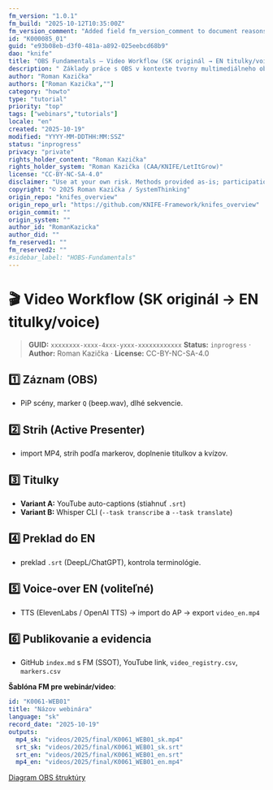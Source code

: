```yaml
---
fm_version: "1.0.1"
fm_build: "2025-10-12T10:35:00Z"
fm_version_comment: "Added field fm_version_comment to document reasons for FM updates"
id: "K000085_01"
guid: "e93b08eb-d3f0-481a-a892-025eebcd68b9"
dao: "knife"
title: "OBS Fundamentals – Video Workflow (SK originál → EN titulky/voice"
description: " Základy práce s OBS v kontexte tvorny multimediálneho obsahu"
author: "Roman Kazička"
authors: ["Roman Kazička",""]
category: "howto"
type: "tutorial"
priority: "top"
tags: ["webinars","tutorials"]
locale: "en"
created: "2025-10-19"
modified: "YYYY-MM-DDTHH:MM:SSZ"
status: "inprogress"
privacy: "private"
rights_holder_content: "Roman Kazička"
rights_holder_system: "Roman Kazička (CAA/KNIFE/LetItGrow)"
license: "CC-BY-NC-SA-4.0"
disclaimer: "Use at your own risk. Methods provided as-is; participation is voluntary and context-aware."
copyright: "© 2025 Roman Kazička / SystemThinking"
origin_repo: "knifes_overview"
origin_repo_url: "https://github.com/KNIFE-Framework/knifes_overview"
origin_commit: ""
origin_system: ""
author_id: "RomanKazicka"
author_did: ""
fm_reserved1: ""
fm_reserved2: ""
#sidebar_label: "HOBS-Fundamentals"
---
```

# 🎬 Video Workflow (SK originál → EN titulky/voice)

<!-- fm-visible: start -->
> **GUID:** `xxxxxxxx-xxxx-4xxx-yxxx-xxxxxxxxxxxx`
> **Status:** `inprogress` · **Author:** Roman Kazička · **License:** CC-BY-NC-SA-4.0
<!-- fm-visible: end -->

## 1️⃣ Záznam (OBS)
- PiP scény, marker `Q` (beep.wav), dlhé sekvencie.

## 2️⃣ Strih (Active Presenter)
- import MP4, strih podľa markerov, doplnenie titulkov a kvízov.

## 3️⃣ Titulky
- **Variant A:** YouTube auto-captions (stiahnuť `.srt`)
- **Variant B:** Whisper CLI (`--task transcribe` a `--task translate`)

## 4️⃣ Preklad do EN
- preklad `.srt` (DeepL/ChatGPT), kontrola terminológie.

## 5️⃣ Voice-over EN (voliteľné)
- TTS (ElevenLabs / OpenAI TTS) → import do AP → export `video_en.mp4`

## 6️⃣ Publikovanie a evidencia
- GitHub `index.md` s FM (SSOT), YouTube link, `video_registry.csv`, `markers.csv`

**Šablóna FM pre webinár/video**:
```yaml
id: "K0061-WEB01"
title: "Názov webinára"
language: "sk"
record_date: "2025-10-19"
outputs:
  mp4_sk: "videos/2025/final/K0061_WEB01_sk.mp4"
  srt_sk: "videos/2025/final/K0061_WEB01_sk.srt"
  srt_en: "videos/2025/final/K0061_WEB01_en.srt"
  mp4_en: "videos/2025/final/K0061_WEB01_en.mp4"
```

[Diagram OBS štruktúry](../Multimedia_KXXXXXX-obs-fundamentals/OBS-Structure.drawio)
